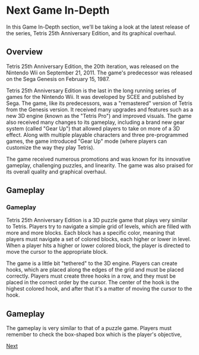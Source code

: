 # Next Game In-Depth

In this Game In-Depth section, we'll be taking a look at the latest release of the series, Tetris 25th Anniversary Edition, and its graphical overhaul.

## Overview

Tetris 25th Anniversary Edition, the 20th iteration, was released on the Nintendo Wii on September 21, 2011. The game's predecessor was released on the Sega Genesis on February 15, 1987.

Tetris 25th Anniversary Edition is the last in the long running series of games for the Nintendo Wii. It was developed by SCEE and published by Sega. The game, like its predecessors, was a "remastered" version of Tetris from the Genesis version. It received many upgrades and features such as a new 3D engine (known as the "Tetris Pro") and improved visuals. The game also received many changes to its gameplay, including a brand new gear system (called "Gear Up") that allowed players to take on more of a 3D effect. Along with multiple playable characters and three pre-programmed games, the game introduced "Gear Up" mode (where players can customize the way they play Tetris).

The game received numerous promotions and was known for its innovative gameplay, challenging puzzles, and linearity. The game was also praised for its overall quality and graphical overhaul.

## Gameplay

### Gameplay

Tetris 25th Anniversary Edition is a 3D puzzle game that plays very similar to Tetris. Players try to navigate a simple grid of levels, which are filled with more and more blocks. Each block has a specific color, meaning that players must navigate a set of colored blocks, each higher or lower in level. When a player hits a higher or lower colored block, the player is directed to move the cursor to the appropriate block.

The game is a little bit "tethered" to the 3D engine. Players can create hooks, which are placed along the edges of the grid and must be placed correctly. Players must create three hooks in a row, and they must be placed in the correct order by the cursor. The center of the hook is the highest colored hook, and after that it's a matter of moving the cursor to the hook.

## Gameplay

The gameplay is very similar to that of a puzzle game. Players must remember to check the box-shaped box which is the player's objective,

[Next](078.md)